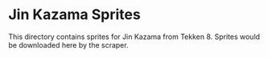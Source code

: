 # Jin Kazama Sprites

This directory contains sprites for Jin Kazama from Tekken 8.
Sprites would be downloaded here by the scraper.
